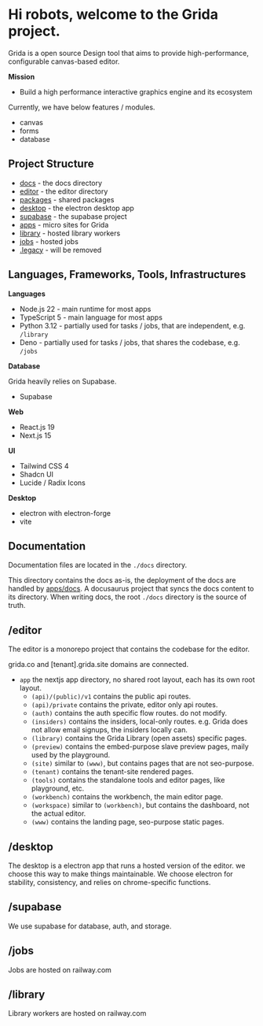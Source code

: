 # Hi robots, welcome to the Grida project.

Grida is a open source Design tool that aims to provide high-performance, configurable canvas-based editor.

**Mission**

- Build a high performance interactive graphics engine and its ecosystem

Currently, we have below features / modules.

- canvas
- forms
- database

## Project Structure

- [docs](./docs) - the docs directory
- [editor](./editor) - the editor directory
- [packages](./packages) - shared packages
- [desktop](./desktop) - the electron desktop app
- [supabase](./supabase) - the supabase project
- [apps](./apps) - micro sites for Grida
- [library](./library) - hosted library workers
- [jobs](./jobs) - hosted jobs
- [.legacy](./legacy) - will be removed

## Languages, Frameworks, Tools, Infrastructures

**Languages**

- Node.js 22 - main runtime for most apps
- TypeScript 5 - main language for most apps
- Python 3.12 - partially used for tasks / jobs, that are independent, e.g. `/library`
- Deno - partially used for tasks / jobs, that shares the codebase, e.g. `/jobs`

**Database**

Grida heavily relies on Supabase.

- Supabase

**Web**

- React.js 19
- Next.js 15

**UI**

- Tailwind CSS 4
- Shadcn UI
- Lucide / Radix Icons

**Desktop**

- electron with electron-forge
- vite

## Documentation

Documentation files are located in the `./docs` directory.

This directory contains the docs as-is, the deployment of the docs are handled by [apps/docs](./apps/docs). A docusaurus project that syncs the docs content to its directory. When writing docs, the root `./docs` directory is the source of truth.

## /editor

The editor is a monorepo project that contains the codebase for the editor.

grida.co and \[tenant\].grida.site domains are connected.

- `app` the nextjs app directory, no shared root layout, each has its own root layout.
  - `(api)/(public)/v1` contains the public api routes.
  - `(api)/private` contains the private, editor only api routes.
  - `(auth)` contains the auth specific flow routes. do not modify.
  - `(insiders)` contains the insiders, local-only routes. e.g. Grida does not allow email signups, the insiders locally can.
  - `(library)` contains the Grida Library (open assets) specific pages.
  - `(preview)` contains the embed-purpose slave preview pages, maily used by the playground.
  - `(site)` similar to `(www)`, but contains pages that are not seo-purpose.
  - `(tenant)` contains the tenant-site rendered pages.
  - `(tools)` contains the standalone tools and editor pages, like playground, etc.
  - `(workbench)` contains the workbench, the main editor page.
  - `(workspace)` similar to `(workbench)`, but contains the dashboard, not the actual editor.
  - `(www)` contains the landing page, seo-purpose static pages.

## /desktop

The desktop is a electron app that runs a hosted version of the editor. we choose this way to make things maintainable.
We choose electron for stability, consistency, and relies on chrome-specific functions.

## /supabase

We use supabase for database, auth, and storage.

## /jobs

Jobs are hosted on railway.com

## /library

Library workers are hosted on railway.com
